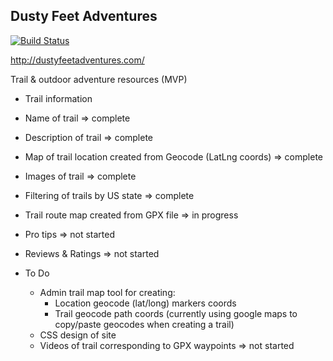 ## Dusty Feet Adventures

[![Build Status](https://travis-ci.org/CarlosGabaldon/dusty-feet-adventures.svg?branch=master)](https://travis-ci.org/CarlosGabaldon/dusty-feet-adventures)


http://dustyfeetadventures.com/

Trail & outdoor adventure resources (MVP)
 - Trail information
  - Name of trail => complete
  - Description of trail => complete
  - Map of trail location created from Geocode (LatLng coords) => complete
  - Images of trail => complete
  - Filtering of trails by US state => complete
  - Trail route map created from GPX file => in progress
  - Pro tips => not started
  - Reviews & Ratings => not started

 - To Do
   - Admin trail map tool for creating:
      - Location geocode (lat/long) markers coords
      - Trail geocode path coords (currently using google maps to copy/paste geocodes when creating a trail)
   - CSS design of site
   - Videos of trail corresponding to GPX waypoints => not started
